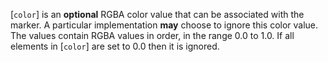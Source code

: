 [`color`] is an  **optional**  RGBA color value that can be associated with
the marker.
A particular implementation  **may**  choose to ignore this color value.
The values contain RGBA values in order, in the range 0.0 to 1.0.
If all elements in [`color`] are set to 0.0 then it is ignored.